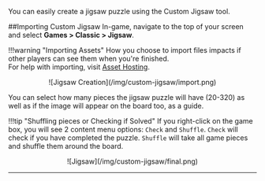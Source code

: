 You can easily create a jigsaw puzzle using the Custom Jigsaw tool.

##Importing Custom Jigsaw
In-game, navigate to the top of your screen and select **Games > Classic > Jigsaw**.

!!!warning "Importing Assets"
    How you choose to import files impacts if other players can see them when you're finished.<br>For help with importing, visit [Asset Hosting](asset-importing).

<center>![Jigsaw Creation](/img/custom-jigsaw/import.png)</center>

You can select how many pieces the jigsaw puzzle will have (20-320) as well as if the image will appear on the board too, as a guide.

!!!tip "Shuffling pieces or Checking if Solved"
    If you right-click on the game box, you will see 2 content menu options: `Check` and `Shuffle`. `Check` will check if you have completed the puzzle. `Shuffle` will take all game pieces and shuffle them around the board.

<center>![Jigsaw](/img/custom-jigsaw/final.png)</center>

---
